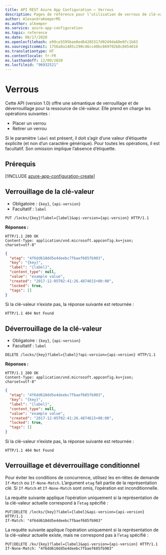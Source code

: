 ```yaml
---
title: API REST Azure App Configuration – Verrous
description: Pages de référence pour l’utilisation de verrous de clé-valeur à l’aide de l’API REST Azure App Configuration.
author: AlexandraKemperMS
ms.author: alkemper
ms.service: azure-app-configuration
ms.topic: reference
ms.date: 08/17/2020
ms.openlocfilehash: e99ce5595bae8ed64285317d9249da60e0fc1b83
ms.sourcegitcommit: 1756a8a1485c290c46cc40bc869702b8c8454016
ms.translationtype: HT
ms.contentlocale: fr-FR
ms.lasthandoff: 12/09/2020
ms.locfileid: "96932521"
---
```

# <a name="locks"></a>Verrous

Cette API (version 1.0) offre une sémantique de verrouillage et de déverrouillage pour la ressource de clé-valeur. Elle prend en charge les opérations suivantes :

- Placer un verrou
- Retirer un verrou

Si le paramètre `label` est présent, il doit s’agir d’une valeur d’étiquette explicite (et non d’un caractère générique). Pour toutes les opérations, il est facultatif. Son omission implique l’absence d’étiquette.

## <a name="prerequisites"></a>Prérequis

[!INCLUDE [azure-app-configuration-create](../../includes/azure-app-configuration-rest-api-prereqs.md)]

## <a name="lock-key-value"></a>Verrouillage de la clé-valeur

- Obligatoire : ``{key}``, ``{api-version}``  
- Facultatif : ``label``

```http
PUT /locks/{key}?label={label}&api-version={api-version} HTTP/1.1
```

**Réponses :**

```http
HTTP/1.1 200 OK
Content-Type: application/vnd.microsoft.appconfig.kv+json; charset=utf-8"
```

```json
{
  "etag": "4f6dd610dd5e4deebc7fbaef685fb903",
  "key": "{key}",
  "label": "{label}",
  "content_type": null,
  "value": "example value",
  "created": "2017-12-05T02:41:26.4874615+00:00",
  "locked": true,
  "tags": []
}
```

Si la clé-valeur n’existe pas, la réponse suivante est retournée :

```http
HTTP/1.1 404 Not Found
```

## <a name="unlock-key-value"></a>Déverrouillage de la clé-valeur

- Obligatoire : ``{key}``, ``{api-version}``  
- Facultatif : ``label``

```http
DELETE /locks/{key}?label={label}?api-version={api-version} HTTP/1.1
```

**Réponses :**

```http
HTTP/1.1 200 OK
Content-Type: application/vnd.microsoft.appconfig.kv+json; charset=utf-8"
```

```json
{
  "etag": "4f6dd610dd5e4deebc7fbaef685fb903",
  "key": "{key}",
  "label": "{label}",
  "content_type": null,
  "value": "example value",
  "created": "2017-12-05T02:41:26.4874615+00:00",
  "locked": true,
  "tags": []
}
```

Si la clé-valeur n’existe pas, la réponse suivante est retournée :

```http
HTTP/1.1 404 Not Found
```

## <a name="conditional-lock-and-unlock"></a>Verrouillage et déverrouillage conditionnel

Pour éviter les conditions de concurrence, utilisez les en-têtes de demande `If-Match` ou `If-None-Match`. L’argument `etag` fait partie de la représentation clé. Si `If-Match` et `If-None-Match` sont omis, l’opération est inconditionnelle.

La requête suivante applique l’opération uniquement si la représentation de la clé-valeur actuelle correspond à l’`etag` spécifié :

```http
PUT|DELETE /locks/{key}?label={label}&api-version={api-version} HTTP/1.1
If-Match: "4f6dd610dd5e4deebc7fbaef685fb903"
```

La requête suivante applique l’opération uniquement si la représentation de la clé-valeur actuelle existe, mais ne correspond pas à l’`etag` spécifié :

```http
PUT|DELETE /kv/{key}?label={label}&api-version={api-version} HTTP/1.1
If-None-Match: "4f6dd610dd5e4deebc7fbaef685fb903"
```
